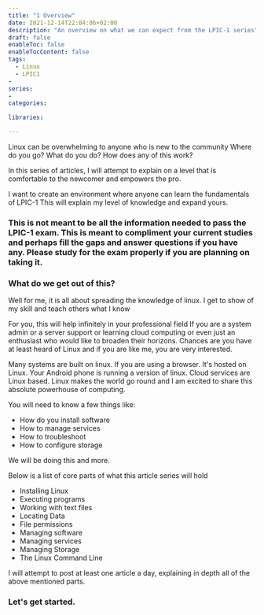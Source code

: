 ```yaml
---
title: "1 Overview"
date: 2021-12-14T22:04:06+02:00
description: "An overview on what we can expect from the LPIC-1 series"
draft: false
enableToc: false
enableTocContent: false
tags:
  - Linux
  - LPIC1
-
series:
-
categories:

libraries:

---
```



Linux can be overwhelming to anyone who is new to the community
Where do you go?
What do you do?
How does any of this work?

In this series of articles, I will attempt to explain on a level that is comfortable to the newcomer and empowers the pro.

I want to create an environment where anyone can learn the fundamentals of LPIC-1
This will explain my level of knowledge and expand yours.

### This is not meant to be all the information needed to pass the LPIC-1 exam. This is meant to compliment your current studies and perhaps fill the gaps and answer questions if you have any. Please study for the exam properly if you are planning on taking it.

### What do we get out of this?

Well for me, it is all about spreading the knowledge of linux. I get to show of my skill and teach others what I know

For you, this will help infinitely in your professional field 
If you are a system admin or a server support or learning cloud computing or even just an enthusiast who would like to broaden their horizons. Chances are you have at least heard of Linux and if you are like me, you are very interested.

Many systems are built on linux. If you are using a browser. It's hosted on Linux. Your Android phone is running a version of linux. Cloud services are Linux based. Linux makes the world go round and I am excited to share this absolute powerhouse of computing.

You will need to know a few things like:

* How do you install software
* How to manage services
* How to troubleshoot
* How to configure storage

We will be doing this and more.


Below is a list of core parts of what this article series will hold

* Installing Linux
* Executing programs
* Working with text files
* Locating Data
* File permissions
* Managing software
* Managing services
* Managing Storage
* The Linux Command Line

I will attempt to post at least one article a day, explaining in depth all of the above mentioned parts.

### Let's get started.